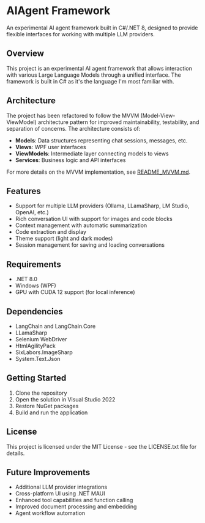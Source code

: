 # AIAgent Framework

An experimental AI agent framework built in C#/.NET 8, designed to provide flexible interfaces for working with multiple LLM providers.

## Overview

This project is an experimental AI agent framework that allows interaction with various Large Language Models through a unified interface. The framework is built in C# as it's the language I'm most familiar with.

## Architecture

The project has been refactored to follow the MVVM (Model-View-ViewModel) architecture pattern for improved maintainability, testability, and separation of concerns. The architecture consists of:

- **Models**: Data structures representing chat sessions, messages, etc.
- **Views**: WPF user interfaces
- **ViewModels**: Intermediate layer connecting models to views
- **Services**: Business logic and API interfaces

For more details on the MVVM implementation, see [README_MVVM.md](AIAgentTest/README_MVVM.md).

## Features

- Support for multiple LLM providers (Ollama, LLamaSharp, LM Studio, OpenAI, etc.)
- Rich conversation UI with support for images and code blocks
- Context management with automatic summarization
- Code extraction and display
- Theme support (light and dark modes)
- Session management for saving and loading conversations

## Requirements

- .NET 8.0
- Windows (WPF)
- GPU with CUDA 12 support (for local inference)

## Dependencies

- LangChain and LangChain.Core
- LLamaSharp
- Selenium WebDriver
- HtmlAgilityPack
- SixLabors.ImageSharp
- System.Text.Json

## Getting Started

1. Clone the repository
2. Open the solution in Visual Studio 2022
3. Restore NuGet packages
4. Build and run the application

## License

This project is licensed under the MIT License - see the LICENSE.txt file for details.

## Future Improvements

- Additional LLM provider integrations
- Cross-platform UI using .NET MAUI
- Enhanced tool capabilities and function calling
- Improved document processing and embedding
- Agent workflow automation
